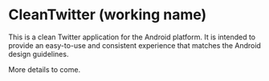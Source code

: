 CleanTwitter (working name)
===========================

This is a clean Twitter application for the Android platform. It is intended to 
provide an easy-to-use and consistent experience that matches the Android 
design guidelines.

More details to come.
